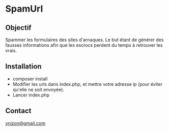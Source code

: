 # SpamUrl

## Objectif
Spammer les formulaires des sites d'arnaques.
Le but étant de générer des fausses informations afin que les 
escrocs perdent du temps à retrouver les vrais.

## Installation

- composer install
- Modifier les urls dans index.php, et mettre votre adresse ip (pour éviter qu'elle ne soit envoyée).
- Lancer index.php

## Contact
ynizon@gmail.com

